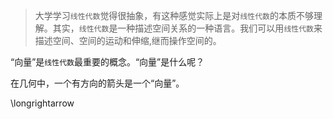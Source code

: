> 大学学习`线性代数`觉得很抽象，有这种感觉实际上是对`线性代数`的本质不够理解。其实，`线性代数`是一种描述空间关系的一种语言。我们可以用`线性代数`来描述空间、空间的运动和伸缩,继而操作空间的。

“向量”是`线性代数`最重要的概念。“向量”是什么呢？

在几何中，一个有方向的箭头是一个“向量”。

\longrightarrow